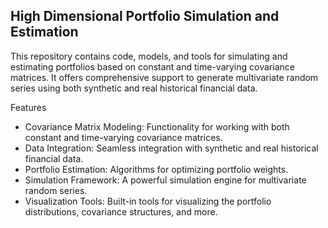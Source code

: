 ## High Dimensional Portfolio Simulation and Estimation

This repository contains code, models, and tools for simulating and estimating portfolios based on constant and time-varying covariance matrices. It offers comprehensive support to generate multivariate random series using both synthetic and real historical financial data.

Features
 - Covariance Matrix Modeling: Functionality for working with both constant and time-varying covariance matrices.
 - Data Integration: Seamless integration with synthetic and real historical financial data.
 - Portfolio Estimation: Algorithms for optimizing portfolio weights.
 - Simulation Framework: A powerful simulation engine for multivariate random series.
 - Visualization Tools: Built-in tools for visualizing the portfolio distributions, covariance structures, and more.

